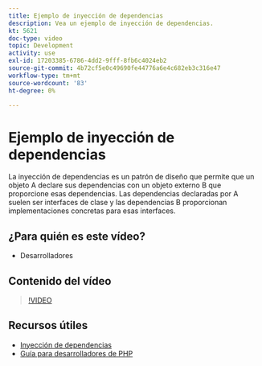 ```yaml
---
title: Ejemplo de inyección de dependencias
description: Vea un ejemplo de inyección de dependencias.
kt: 5621
doc-type: video
topic: Development
activity: use
exl-id: 17203385-6786-4dd2-9fff-8fb6c4024eb2
source-git-commit: 4b72cf5e0c49690fe44776a6e4c682eb3c316e47
workflow-type: tm+mt
source-wordcount: '83'
ht-degree: 0%

---
```


# Ejemplo de inyección de dependencias

La inyección de dependencias es un patrón de diseño que permite que un objeto A declare sus dependencias con un objeto externo B que proporcione esas dependencias. Las dependencias declaradas por A suelen ser interfaces de clase y las dependencias B proporcionan implementaciones concretas para esas interfaces.

## ¿Para quién es este vídeo?

- Desarrolladores

## Contenido del vídeo

>[!VIDEO](https://video.tv.adobe.com/v/35799?quality=12&learn=on)

## Recursos útiles

- [Inyección de dependencias](https://devdocs.magento.com/guides/v2.4/extension-dev-guide/depend-inj.html)
- [Guía para desarrolladores de PHP](https://devdocs.magento.com/guides/v2.4/extension-dev-guide/bk-extension-dev-guide.html)
